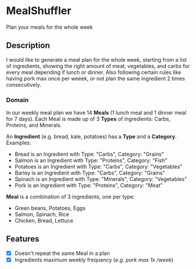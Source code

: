 # MealShuffler
Plan your meals for the whole week

## Description

I would like to generate a meal plan for the whole week, starting from a list of ingredients, showing the right amount of meat, vegetables, and carbs for every meal depending if lunch or dinner. Also following certain rules like having pork max once per weeek, or not plan the same ingredient 2 times consecutively.

### Domain
In our weekly meal plan we have 14 **Meals** (1 lunch meal and 1 dinner meal for 7 days).
Each Meal is made up of 3 **Types** of ingredients: Carbs, Proteins, and Minerals. 

An **Ingredient** (e.g. bread, kale, potatoes) has a **Type** and a **Category**. Examples:
- Bread is an Ingredient with Type: "Carbs", Category: "Grains"
- Salmon is an Ingredient with Type: "Proteins", Category: "Fish"
- Potatoes is an Ingredient with Type: "Carbs", Category: "Vegetables"
- Barley is an Ingredient with Type: "Carbs", Category: "Grains"
- Spinach is an Ingredient with Type: "Minerals", Category: "Vegetables"
- Pork is an Ingredient with Type: "Proteins", Category: "Meat"

**Meal** is a combination of 3 ingredients, one per type:
- Green beans, Potatoes, Eggs
- Salmon, Spinach, Rice
- Chicken, Bread, Lettuce

## Features
- [X] Doesn't repeat the same Meal in a plan
- [X] Ingredients maximum weekly frequency (*e.g. pork max 1x /week*)
